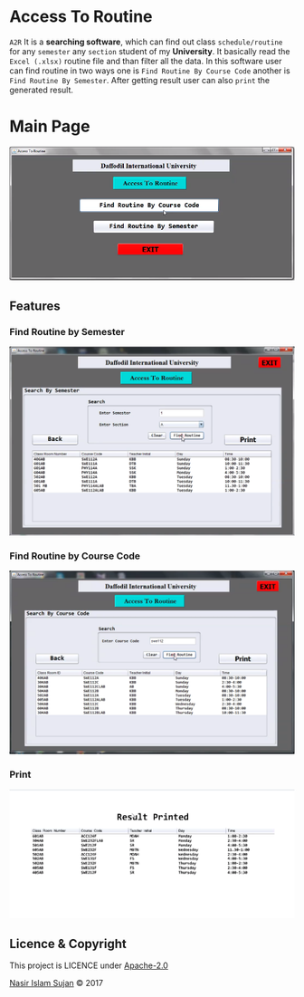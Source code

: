 # Access To Routine

`A2R` It is a **searching software**, which can find out class `schedule/routine` for any `semester` any `section` student of my **University**. It basically read the `Excel (.xlsx)` routine file and than filter all the data. In this software user can find routine in two ways one is `Find Routine By Course Code` another is `Find Routine By Semester`. After getting result user can also `print` the generated result.

# Main Page
![Main_Page](https://github.com/78526Nasir/AccessToRoutine/blob/master/images/Main_Page.png)

## Features

### Find Routine by Semester
![Find_Routine_By_Semester](https://github.com/78526Nasir/AccessToRoutine/blob/master/images/Find_Routine_By_Semester.png)

### Find Routine by Course Code
![Fin_Routine_By_Course_Code](https://github.com/78526Nasir/AccessToRoutine/blob/master/images/Find_Routine_By_Course_Code.png)

### Print
![Printed_Result](https://github.com/78526Nasir/AccessToRoutine/blob/master/images/Printed_Result.png)

## Licence & Copyright 
This project is LICENCE under <a href=https://github.com/78526Nasir/AccessToRoutine/blob/master/LICENCE.md>Apache-2.0</a>

<a href="https://github.com/78526Nasir">Nasir Islam Sujan</a> &copy; 2017
